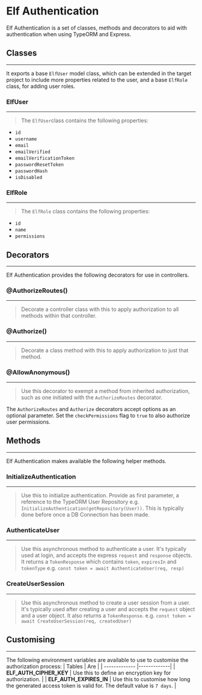 # Elf Authentication

Elf Authentication is a set of classes, methods and decorators to aid with authentication when using TypeORM and Express.

## Classes

---

It exports a base `ElfUser` model class, which can be extended in the target project to include more properties related to the user, and a base `ElfRole` class, for adding user roles.

### ElfUser

---

> The `ElfUser`class contains the following properties:

- `id`
- `username`
- `email`
- `emailVerified`
- `emailVerificationToken`
- `passwordResetToken`
- `passwordHash`
- `isDisabled`

### ElfRole

---

> The `ElfRole` class contains the following properties:

- `id`
- `name`
- `permissions`

## Decorators

---

Elf Authentication provides the following decorators for use in controllers.

### @AuthorizeRoutes()

---

> Decorate a controller class with this to apply authorization to all methods within that controller.

### @Authorize()

---

> Decorate a class method with this to apply authorization to just that method.

### @AllowAnonymous()

---

> Use this decorator to exempt a method from inherited authorization, such as one initiated with the `AuthorizeRoutes` decorator.

The `AuthorizeRoutes` and `Authorize` decorators accept options as an optional parameter. Set the `checkPermissions` flag to `true` to also authorize user permissions.

## Methods

---

Elf Authentication makes available the following helper methods.

### InitializeAuthentication

---

> Use this to initialize authentication. Provide as first parameter, a reference to the TypeORM User Repository e.g. `InitializeAuthentication(getRepository(User))`. This is typically done before once a DB Connection has been made.

### AuthenticateUser

---

> Use this asynchronous method to authenticate a user. It's typically used at login, and accepts the express `request` and `response` objects. It returns a `TokenResponse` which contains `token`, `expiresIn` and `tokenType` e.g. `const token = await AuthenticateUser(req, resp)`

### CreateUserSession

---

> Use this asynchronous method to create a user session from a user. It's typically used after creating a user and accepts the `request` object and a user object. It also returns a `TokenResponse`. e.g. `const token = await CreateUserSession(req, createdUser)`

## Customising

---

The following environment variables are available to use to customise the authorization process:
| Tables | Are |
| ------------- |-------------|
| **ELF_AUTH_CIPHER_KEY** | Use this to define an encryption key for authorization. |
| **ELF_AUTH_EXPIRES_IN** | Use this to customise how long the generated access token is valid for. The default value is `7 days`. |
